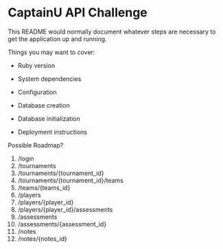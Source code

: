 # CaptainU API Challenge

This README would normally document whatever steps are necessary to get the
application up and running.

Things you may want to cover:

* Ruby version

* System dependencies

* Configuration

* Database creation

* Database initialization

* Deployment instructions


Possible Roadmap?
  1. /login
  2. /tournaments
  3. /tournaments/{tournament_id}
  4. /tournaments/{tournament_id}/teams
  5. /teams/{teams_id}
  6. /players
  7. /players/{player_id}
  8. /players/{player_id}/assessments
  9. /assessments
  10. /assessments/{assessment_id}
  11. /notes
  12. /notes/{notes_id}
